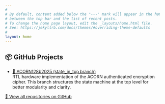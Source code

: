 ```yaml
---
#
# By default, content added below the "---" mark will appear in the home page
# between the top bar and the list of recent posts.
# To change the home page layout, edit the _layouts/home.html file.
# See: https://jekyllrb.com/docs/themes/#overriding-theme-defaults
#
layout: home
---
```


<h2>📦 GitHub Projects</h2>
<ul class="item-list">
<li>
	<a href="https://github.com/Ikarthikmb/ACORN128b2025/tree/state_in_top" target="_blank">
	🔐 ACORN128b2025 (state_in_top branch)
	</a>
	<div class="excerpt">
	RTL hardware implementation of the ACORN authenticated encryption cipher. This branch structures the state machine at the top level for better modularity and clarity.
	</div>
</li>
<!-- Add more projects here -->
</ul>
<a class="more-link" href="https://github.com/Ikarthikmb" target="_blank">🔗 View all repositories on GitHub</a>
